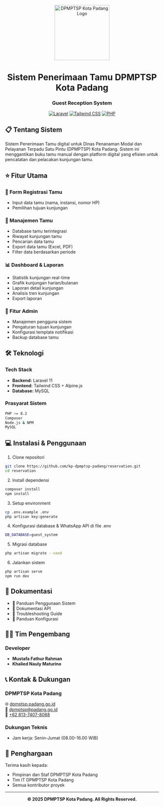 <div align="center">
<img src="https://github.com/user-attachments/assets/1acf9b47-f773-44bd-9c95-d0b3b5d426ef" width="180" alt="DPMPTSP Kota Padang Logo">

# Sistem Penerimaan Tamu DPMPTSP Kota Padang
### Guest Reception System

[![Laravel](https://img.shields.io/badge/Laravel-11-FF2D20?style=flat-square&logo=laravel)](https://laravel.com)
[![Tailwind CSS](https://img.shields.io/badge/Tailwind-3.4.17-38B2AC?style=flat-square&logo=tailwind-css)](https://tailwindcss.com)
[![PHP](https://img.shields.io/badge/PHP-≥8.2-777BB4?style=flat-square&logo=php)](https://php.net)
</div>

## 📋 Tentang Sistem
Sistem Penerimaan Tamu digital untuk Dinas Penanaman Modal dan Pelayanan Terpadu Satu Pintu (DPMPTSP) Kota Padang. Sistem ini menggantikan buku tamu manual dengan platform digital yang efisien untuk pencatatan dan pelacakan kunjungan tamu.

## ⭐ Fitur Utama

### 📱 Form Registrasi Tamu
- Input data tamu (nama, instansi, nomor HP)
- Pemilihan tujuan kunjungan

### 👥 Manajemen Tamu
- Database tamu terintegrasi
- Riwayat kunjungan tamu
- Pencarian data tamu
- Export data tamu (Excel, PDF)
- Filter data berdasarkan periode

### 📊 Dashboard & Laporan
- Statistik kunjungan real-time
- Grafik kunjungan harian/bulanan
- Laporan detail kunjungan
- Analisis tren kunjungan
- Export laporan

### 🔐 Fitur Admin
- Manajemen pengguna sistem
- Pengaturan tujuan kunjungan
- Konfigurasi template notifikasi
- Backup database tamu

## 🛠️ Teknologi

### Tech Stack
- **Backend:** Laravel 11
- **Frontend:** Tailwind CSS + Alpine.js
- **Database:** MySQL

### Prasyarat Sistem
```bash
PHP >= 8.2
Composer
Node.js & NPM
MySQL
```

## 💻 Instalasi & Penggunaan

1. Clone repositori
```bash
git clone https://github.com/kp-dpmptsp-padang/reservation.git
cd reservation
```

2. Install dependensi
```bash
composer install
npm install
```

3. Setup environment
```bash
cp .env.example .env
php artisan key:generate
```

4. Konfigurasi database & WhatsApp API di file .env
```bash
DB_DATABASE=guest_system
```

5. Migrasi database
```bash
php artisan migrate --seed
```

6. Jalankan sistem
```bash
php artisan serve
npm run dev
```

## 📖 Dokumentasi
- 📘 Panduan Penggunaan Sistem
- 📗 Dokumentasi API
- 📙 Troubleshooting Guide
- 📕 Panduan Konfigurasi

## 👨‍💻 Tim Pengembang

### Developer
- **Mustafa Fathur Rahman**
- **Khalied Nauly Maturino**

## 📞 Kontak & Dukungan

### DPMPTSP Kota Padang
🌐 [dpmptsp.padang.go.id](https://dpmptsp.padang.go.id)  
📧 [dpmptsp@padang.go.id](mailto:dpmptsp@padang.go.id)  
📱 [+62 813-7407-8088](tel:+6281374078088)

### Dukungan Teknis
- Jam kerja: Senin-Jumat (08.00-16.00 WIB)

## 🙏 Penghargaan
Terima kasih kepada:
- Pimpinan dan Staf DPMPTSP Kota Padang
- Tim IT DPMPTSP Kota Padang
- Semua kontributor proyek

---
<div align="center">

**© 2025 DPMPTSP Kota Padang. All Rights Reserved.**
</div>
